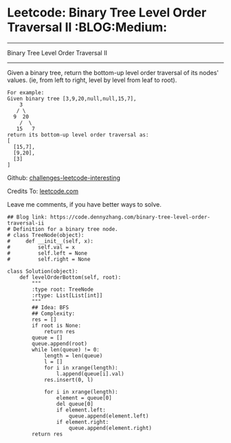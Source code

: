 # Leetcode: Binary Tree Level Order Traversal II     :BLOG:Medium:


---

Binary Tree Level Order Traversal II  

---

Given a binary tree, return the bottom-up level order traversal of its nodes' values. (ie, from left to right, level by level from leaf to root).  

    For example:
    Given binary tree [3,9,20,null,null,15,7],
        3
       / \
      9  20
        /  \
       15   7
    return its bottom-up level order traversal as:
    [
      [15,7],
      [9,20],
      [3]
    ]

Github: [challenges-leetcode-interesting](https://github.com/DennyZhang/challenges-leetcode-interesting/tree/master/binary-tree-level-order-traversal-ii)  

Credits To: [leetcode.com](https://leetcode.com/problems/binary-tree-level-order-traversal-ii/description/)  

Leave me comments, if you have better ways to solve.  

    ## Blog link: https://code.dennyzhang.com/binary-tree-level-order-traversal-ii
    # Definition for a binary tree node.
    # class TreeNode(object):
    #     def __init__(self, x):
    #         self.val = x
    #         self.left = None
    #         self.right = None
    
    class Solution(object):
        def levelOrderBottom(self, root):
            """
            :type root: TreeNode
            :rtype: List[List[int]]
            """
            ## Idea: BFS
            ## Complexity:
            res = []
            if root is None:
                return res
            queue = []
            queue.append(root)
            while len(queue) != 0:
                length = len(queue)
                l = []
                for i in xrange(length):
                    l.append(queue[i].val)
                res.insert(0, l)
    
                for i in xrange(length):
                    element = queue[0]
                    del queue[0]
                    if element.left:
                        queue.append(element.left)
                    if element.right:
                        queue.append(element.right)
            return res